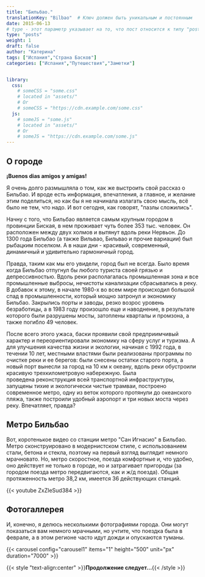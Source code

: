 ```yaml
---
title: "Бильбао."
translationKey: "Bilbao"  # Ключ должен быть уникальным и постоянным
date: 2015-06-13
# type - этот параметр указывает на то, что пост относится к типу "post"
type: "posts"
weight: 1
draft: false
author: "Катерина"
tags: ["Испания","Страна Басков"]
categories: ["Испания","Путешествия","Заметки"]


library:
  css:
    # someCSS = "some.css"
    # located in "assets/"
    # Or
    # someCSS = "https://cdn.example.com/some.css"
  js:
    # someJS = "some.js"
    # located in "assets/"
    # Or
    # someJS = "https://cdn.example.com/some.js"
---
```

## О городе

**¡Buenos dias amigos y amigas!**

Я очень долго размышляла о том, как же выстроить свой рассказ о Бильбао. И вроде есть информация, впечатления, а главное, и желание этим поделиться, но как бы я не начинала излагать свою мысль, всё было не тем, что надо. И вот сегодня, как говорят, "пазлы сложились".

Начну с того, что Бильбао является самым крупным городом в провинции Биская, в нем проживает чуть более 353 тыс. человек. Он расположен между двух холмов и вытянут вдоль реки Нервьон. До 1300 года Бильбао (а также Вильвао, Бильвао и прочие вариации) был рыбацким поселком. А в наши дни - красивый, современный, динамичный и удивительно гармоничный город.

Правда, таким как мы его увидели, город был не всегда. Было время когда Бильбао отпугнул бы любого туриста своей грязью и депрессивностью. Вдоль реки располагалась промышленная зона и все промышленные выбросы, нечистоты канализации сбрасывались в реку. В добавок к этому, в начале 1980-х во всем мире происходил большой спад в промышленности, который мощно затронул и экономику Бильбао. Закрылись порты и заводы, резко возрос уровень безработицы, а в 1983 году произошло еще и наводнение, в результате которого были разрушены мосты, затоплены кварталы и промзона, а также погибло 49 человек.

После всего этого ужаса, баски проявили свой предприимчивый характер и переориентировали экономику на сферу услуг и туризма. А для улучшения качества жизни и экологии, начиная с 1992 года, в течении 10 лет, местными властями были реализованы программы по очистке реки и ее берегов: были снесены остатки старого порта, а новый порт вынесли за город на 10 км к океану, вдоль реки обустроили красивую трехкилометровую набережную. Была проведена реконструкция всей транспортной инфраструктуры, запущены тихие и экологически чистые трамваи, построено современное метро, одну из веток которого протянули до океанского пляжа, также построили удобный аэропорт и три новых моста через реку. Впечатляет, правда?

## Метро Бильбао

Вот, коротенькое видео со станции метро "Сан Игнасио" в Бильбао. Метро сконструировано в модернистском стиле, с использованием стали, бетона и стекла, поэтому на первый взгляд выглядит немного мрачновато. Но, метро скоростное, поезда комфортные и, что удобно, оно действует не только в городе, но и затрагивает пригороды (за городом поезда метро передвигаются, как и ж/д поезда). Общая протяженность метро 38,2 км, имеется 36 действующих станций.


{{< youtube ZxZIeSud384 >}}

## Фотогаллерея

И, конечно, я делюсь несколькими фотографиями города. Они могут показаться вам немного мрачными, но учтите, что поездка была в феврале, а в этом регионе часто идут дожди и опускаются туманы.

<!-- Первая карусель -->
{{< carousel config="carousel1" items="1" height="500" unit="px" duration="7000" >}}


{{< style "text-align:center" >}}**Продолжение следует...**{{< /style >}}
